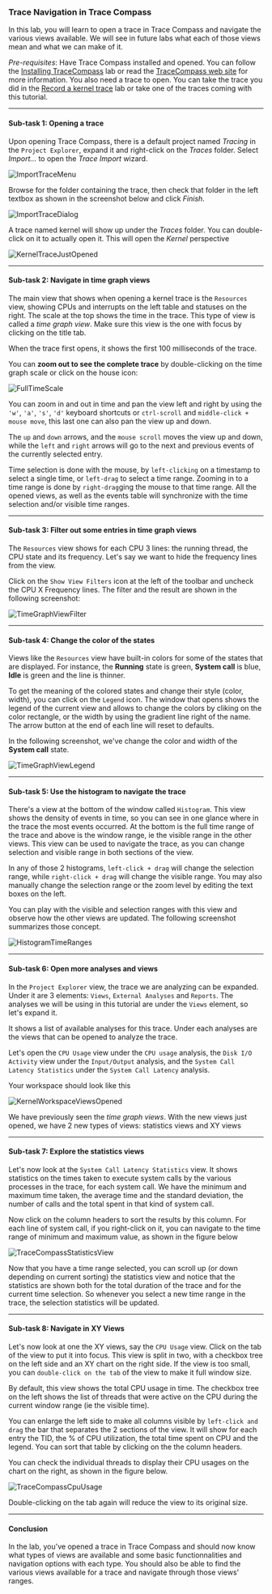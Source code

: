 ### Trace Navigation in Trace Compass

In this lab, you will learn to open a trace in Trace Compass and navigate the various views available. We will see in future labs what each of those views mean and what we can make of it.

*Pre-requisites*: Have Trace Compass installed and opened. You can follow the [Installing TraceCompass](00-installing-tracecompass.md) lab or read the [TraceCompass web site](https://tracecompass.org) for more information. You also need a trace to open. You can take the trace you did in the [Record a kernel trace](00-record-kernel-trace.md) lab or take one of the traces coming with this tutorial.

- - -

#### Sub-task 1: Opening a trace

Upon opening Trace Compass, there is a default project named *Tracing* in the ``Project Explorer``, expand it and right-click on the *Traces* folder. Select *Import...* to open the *Trace Import* wizard.

![ImportTraceMenu](screenshots/importTraceMenu.png "Trace Compass Import Trace Menu")

Browse for the folder containing the trace, then check that folder in the left textbox as shown in the screenshot below and click *Finish*.

![ImportTraceDialog](screenshots/importTraceDialog.png "Trace Compass Import Trace Dialog")

A trace named kernel will show up under the *Traces* folder. You can double-click on it to actually open it. This will open the *Kernel* perspective

![KernelTraceJustOpened](screenshots/kernelTraceJustOpened.png "Kernel Trace Just Opened")

- - -

#### Sub-task 2: Navigate in time graph views

The main view that shows when opening a kernel trace is the ``Resources`` view, showing CPUs and interrupts on the left table and statuses on the right. The scale at the top shows the time in the trace. This type of view is called a *time graph view*. Make sure this view is the one with focus by clicking on the title tab.

When the trace first opens, it shows the first 100 milliseconds of the trace.

You can **zoom out to see the complete trace** by double-clicking on the time graph scale or click on the house icon:

![FullTimeScale](screenshots/fullTimeScale.png "Time Graph View Reset Time Scale")

You can zoom in and out in time and pan the view left and right by using the ``'w'``, ``'a'``, ``'s'``, ``'d'`` keyboard shortcuts or ``ctrl-scroll`` and ``middle-click + mouse move``, this last one can also pan the view up and down.

The ``up`` and ``down`` arrows, and the ``mouse scroll`` moves the view up and down, while the ``left`` and ``right`` arrows will go to the next and previous events of the currently selected entry.

Time selection is done with the mouse, by ``left-clicking`` on a timestamp to select a single time, or ``left-drag`` to select a time range. Zooming in to a time range is done by ``right-drag``ging the mouse to that time range. All the opened views, as well as the events table will synchronize with the time selection and/or visible time ranges.

- - -

#### Sub-task 3: Filter out some entries in time graph views

The ``Resources`` view shows for each CPU 3 lines: the running thread, the CPU state and its frequency. Let's say we want to hide the frequency lines from the view.

Click on the ``Show View Filters`` icon at the left of the toolbar and uncheck the CPU X Frequency lines. The filter and the result are shown in the following screenshot:

![TimeGraphViewFilter](screenshots/timeGraphViewFilter.png "Time Graph View Filter")

- - -

#### Sub-task 4: Change the color of the states

Views like the ``Resources`` view have built-in colors for some of the states that are displayed. For instance, the **Running** state is green, **System call** is blue, **Idle** is green and the line is thinner.

To get the meaning of the colored states and change their style (color, width), you can click on the ``Legend`` icon. The window that opens shows the legend of the current view and allows to change the colors by cliking on the color rectangle, or the width by using the gradient line right of the name. The arrow button at the end of each line will reset to defaults.

In the following screenshot, we've change the color and width of the **System call** state.

![TimeGraphViewLegend](screenshots/timeGraphViewLegend.png "Time Graph View Legend")

- - -

#### Sub-task 5: Use the histogram to navigate the trace

There's a view at the bottom of the window called ``Histogram``. This view shows the density of events in time, so you can see in one glance where in the trace the most events occurred. At the bottom is the full time range of the trace and above is the window range, ie the visible range in the other views. This view can be used to navigate the trace, as you can change selection and visible range in both sections of the view.

In any of those 2 histograms, ``left-click + drag`` will change the selection range, while ``right-click + drag`` will change the visible range. You may also manually change the selection range or the zoom level by editing the text boxes on the left.

You can play with the visible and selection ranges with this view and observe how the other views are updated. The following screenshot summarizes those concept.

![HistogramTimeRanges](screenshots/histogramTimeRanges.png "Time Ranges With The Histogram View")

- - -

#### Sub-task 6: Open more analyses and views

In the ``Project Explorer`` view, the trace we are analyzing can be expanded. Under it are 3 elements: ``Views``, ``External Analyses`` and ``Reports``. The analyses we will be using in this tutorial are under the ``Views`` element, so let's expand it.

It shows a list of available analyses for this trace. Under each analyses are the views that can be opened to analyze the trace.

Let's open the ``CPU Usage`` view under the ``CPU usage`` analysis, the ``Disk I/O Activity`` view under the ``Input/Output`` analysis, and the ``System Call Latency Statistics`` under the ``System Call Latency`` analysis.

Your workspace should look like this

![KernelWorkspaceViewsOpened](screenshots/kernelWorkspaceViewsOpened.png "Workspace after opening some views")

We have previously seen the *time graph views*. With the new views just opened, we have 2 new types of views: statistics views and XY views

- - -

#### Sub-task 7: Explore the statistics views

Let's now look at the ``System Call Latency Statistics`` view. It shows statistics on the times taken to execute system calls by the various processes in the trace, for each system call. We have the minimum and maximum time taken, the average time and the standard deviation, the number of calls and the total spent in that kind of system call.

Now click on the column headers to sort the results by this column. For each line of system call, if you right-click on it, you can navigate to the time range of minimum and maximum value, as shown in the figure below

![TraceCompassStatisticsView](screenshots/traceCompassStatisticsView.png "Statistics View Go To Maximum")

Now that you have a time range selected, you can scroll up (or down depending on current sorting) the statistics view and notice that the statistics are shown both for the total duration of the trace and for the current time selection. So whenever you select a new time range in the trace, the selection statistics will be updated.

- - -

#### Sub-task 8: Navigate in XY Views

Let's now look at one the XY views, say the ``CPU Usage`` view. Click on the tab of the view to put it into focus. This view is split in two, with a checkbox tree on the left side and an XY chart on the right side. If the view is too small, you can ``double-click on the tab`` of the view to make it full window size.

By default, this view shows the total CPU usage in time. The checkbox tree on the left shows the list of threads that were active on the CPU during the current window range (ie the visible time).

You can enlarge the left side to make all columns visible by ``left-click and drag`` the bar that separates the 2 sections of the view. It will show for each entry the TID, the % of CPU utilization, the total time spent on CPU and the legend. You can sort that table by clicking on the the column headers.

You can check the individual threads to display their CPU usages on the chart on the right, as shown in the figure below.

![TraceCompassCpuUsage](screenshots/traceCompassCpuUsage.png "CPU Usage view")

Double-clicking on the tab again will reduce the view to its original size.

- - -

#### Conclusion

In the lab, you've opened a trace in Trace Compass and should now know what types of views are available and some basic functionnalities and navigation options with each type. You should also be able to find the various views available for a trace and navigate through those views' ranges.
